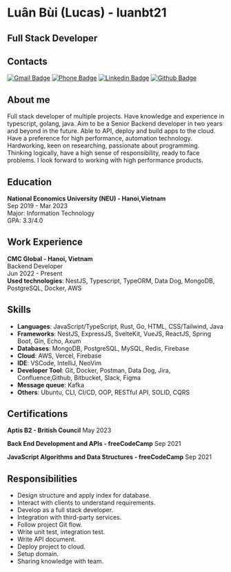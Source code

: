# Luân Bùi (Lucas) - luanbt21

## Full Stack Developer

## Contacts

[![Gmail Badge](https://img.shields.io/badge/-Gmail-c14438?style=flat-square&logo=Gmail&logoColor=white&link=mailto:luanbt21@gmail.com)](mailto:luanbt21@gmail.com) [![Phone Badge](https://img.shields.io/badge/-Phone-007ACC?style=flat-square&logo=Phone&logoColor=white&link=tel:0966006367)](tel:0966006367) [![Linkedin Badge](https://img.shields.io/badge/-Linkedin-0072b1?style=flat-square&logo=Linkedin&logoColor=white&link=https://www.linkedin.com/in/lu%C3%A2n-b%C3%B9i-755406213/)](https://www.linkedin.com/in/lu%C3%A2n-b%C3%B9i-755406213/) [![Github Badge](https://img.shields.io/badge/-Github-000?style=flat-square&logo=Github&logoColor=white&link=https://github.com/luanbt21)](https://github.com/luanbt21)

## About me

Full stack developer of multiple projects. Have knowledge and experience in typescript, golang, java.
Aim to be a Senior Backend developer in two years and beyond in the future. Able to API, deploy and build apps to the cloud. Have a preference for high performance, automation technology.
Hardworking, keen on researching, passionate about programming.
Thinking logically, have a high sense of responsibility, ready to face problems.
I look forward to working with high performance products.

## Education

**National Economics University (NEU) - Hanoi,Vietnam**  
Sep 2019 - Mar 2023  
Major: Information Technology  
GPA: 3.3/4.0

## Work Experience

**CMC Global - Hanoi, Vietnam**  
Backend Developer  
Jun 2022 - Present  
**Used technologies**: NestJS, Typescript, TypeORM, Data Dog, MongoDB, PostgreSQL, Docker, AWS

## Skills

- **Languages**: JavaScript/TypeScript, Rust, Go, HTML, CSS/Tailwind, Java
- **Frameworks**: NestJS, ExpressJS, SvelteKit, VueJS, ReactJS, Spring Boot, Gin, Echo, Axum
- **Databases**: MongoDB, PostgreSQL, MySQL, Redis, Firebase
- **Cloud**: AWS, Vercel, Firebase
- **IDE**: VSCode, IntelliJ, NeoVim
- **Developer Tool**: Git, Docker, Postman, Data Dog, Jira, Confluence,Github, Bitbucket, Slack, Figma
- **Message queue**: Kafka
- **Others**: Ubuntu, CLI, CI/CD, OOP, RESTful API, SOLID, CQRS

## Certifications

**Aptis B2 - British Council**
May 2023

**Back End Development and APIs - freeCodeCamp**
Sep 2021

**JavaScript Algorithms and Data Structures - freeCodeCamp**
Sep 2021

## Responsibilities

- Design structure and apply index for database.
- Interact with clients to understand requirements.
- Develop as a full stack developer.
- Integration with third-party services.
- Follow project Git flow.
- Write unit test, integration test.
- Write API document.
- Deploy project to cloud.
- Setup domain.
- Sharing knowledge with team.
